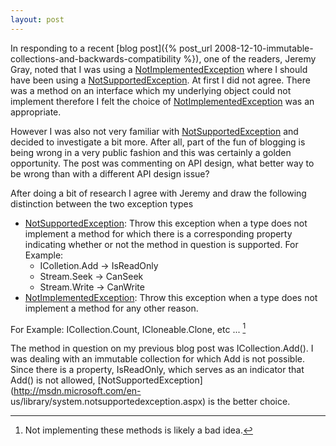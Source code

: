 ```yaml
---
layout: post
---
```

In responding to a recent [blog post]({% post_url 2008-12-10-immutable-collections-and-backwards-compatibility %}), one of the readers, Jeremy Gray, noted that I was using a [NotImplementedException](http://msdn.microsoft.com/en-us/library/system.notimplementedexception.aspx) where I should have been using a [NotSupportedException](http://msdn.microsoft.com/en-us/library/system.notsupportedexception.aspx). At first I did not agree.  There was a method on an interface which my underlying object could not implement therefore I felt the choice of [NotImplementedException](http://msdn.microsoft.com/en-us/library/system.notimplementedexception.aspx) was an appropriate.  

However I was also not very familiar with [NotSupportedException](http://msdn.microsoft.com/en-us/library/system.notsupportedexception.aspx) and decided to investigate a bit more. After all, part of the fun of blogging is being wrong in a very public fashion and this was certainly a golden opportunity. The post was commenting on API design, what better way to be wrong than with a different API design issue?

After doing a bit of research I agree with Jeremy and draw the following distinction between the two exception types

* [NotSupportedException](http://msdn.microsoft.com/en-us/library/system.notsupportedexception.aspx): Throw this exception when a type does not implement a method for which there is a corresponding property indicating whether or not the method in question is supported.  For Example:
    * IColletion<T>.Add -> IsReadOnly 
    * Stream.Seek -> CanSeek 
    * Stream.Write -> CanWrite 
* [NotImplementedException](http://msdn.microsoft.com/en-us/library/system.notimplementedexception.aspx): Throw this exception when a type does not implement a method for any other reason. 

For Example: ICollection.Count, ICloneable.Clone, etc ... [^1]

The method in question on my previous blog post was ICollection<T>.Add(). I was dealing with an immutable collection for which Add is not possible. Since there is a property, IsReadOnly, which serves as an indicator that Add() is not allowed, [NotSupportedException](http://msdn.microsoft.com/en- us/library/system.notsupportedexception.aspx) is the better choice.

[^1]: Not implementing these methods is likely a bad idea.

